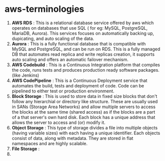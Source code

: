 # aws-terminologies

1. **AWS RDS** : This is a relational database service offered by aws which operates on databases that use SQL ( for eg: MySQL, PostgreSQL, MariaDB, Aurora). This services focuses on automatically backing up, dupicating, and auto scaling of the data.
2. **Aurora** : This is a fully functional database that is compatible with MySQL and PostgreSQL, and can be run on RDS. This is a fully managed DB that automates read replica and write replicas creation, it supports auto scaling and offers an automatic failover mechanism.
3. **AWS Codebuild** : This is a Continuous Integration platform that compiles the code, runs tests and produces production ready software packages. (like Jenkins)
4. **AWS CodePipeline** : This is a Continuous Deployment service that automates the build, tests and deployment of code. Code can be pipelined to either test or production environment.
5. **Block Storage** : This is used to store data in fixed size blocks that don't follow any hierarchial or directory like structure. These are usually used in SANs (Storage Area Networks) and allow multiple servers to access the blocks at the same time (shared access) as if the blocks are a part of a that server's own hard disk. Each block has a unique address that allows the server to access and (or) modify it.
6. **Object Storage** : This type of storage divides a file into multiple objects (having variable sizes) with each having a unique identifier. Each objects consist of data, along with metadata. They are stored in flat namespaces and are highly scalable.
7. **File Storage** :
8. 
